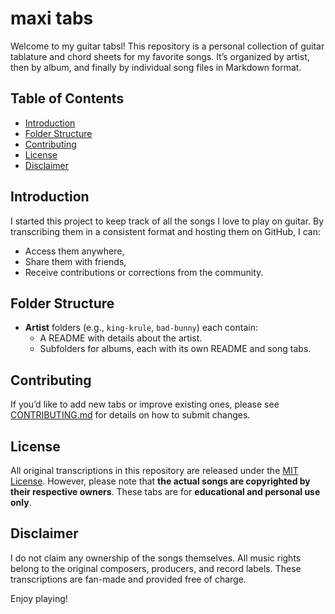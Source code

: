 # maxi tabs

Welcome to my guitar tabsl! This repository is a personal collection of guitar tablature and chord sheets for my favorite songs. It’s organized by artist, then by album, and finally by individual song files in Markdown format.

## Table of Contents

- [Introduction](#introduction)
- [Folder Structure](#folder-structure)
- [Contributing](#contributing)
- [License](#license)
- [Disclaimer](#disclaimer)

## Introduction

I started this project to keep track of all the songs I love to play on guitar. By transcribing them in a consistent format and hosting them on GitHub, I can:

- Access them anywhere,
- Share them with friends,
- Receive contributions or corrections from the community.

## Folder Structure

- **Artist** folders (e.g., `king-krule`, `bad-bunny`) each contain:
  - A README with details about the artist.
  - Subfolders for albums, each with its own README and song tabs.

## Contributing

If you’d like to add new tabs or improve existing ones, please see [CONTRIBUTING.md](CONTRIBUTING.md) for details on how to submit changes.

## License

All original transcriptions in this repository are released under the [MIT License](LICENSE.md). However, please note that **the actual songs are copyrighted by their respective owners**. These tabs are for **educational and personal use only**.

## Disclaimer

I do not claim any ownership of the songs themselves. All music rights belong to the original composers, producers, and record labels. These transcriptions are fan-made and provided free of charge. 

Enjoy playing!
